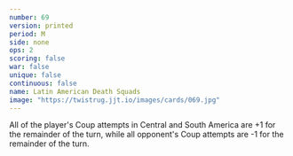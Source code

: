```yaml
---
number: 69
version: printed
period: M
side: none
ops: 2
scoring: false
war: false
unique: false
continuous: false
name: Latin American Death Squads
image: "https://twistrug.jjt.io/images/cards/069.jpg"
---
```

All of the player's Coup attempts in Central and South America are +1 for the remainder of the turn, while all opponent's Coup attempts are -1 for the remainder of the turn.
